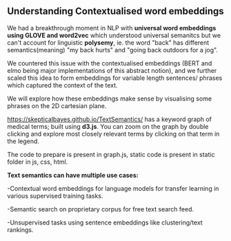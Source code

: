 ## Understanding Contextualised word embeddings

We had a breakthrough moment in NLP with **universal word embeddings using GLOVE and word2vec** which understood universal semanitcs but we can't account for linguistic **polysemy**, ie. the word "back" has different semantics(meaning) "my back hurts" and "going back outdoors for a jog".

We countered this issue with the contextualised embeddings (BERT and elmo being major implementations of this abstract notion), and we further scaled this idea to form embeddings for variable length sentences/ phrases which captured the context of the text.

We will explore how these embeddings make sense by visualising some phrases on the 2D cartesian plane.

https://skepticalbayes.github.io/TextSemantics/ has a keyword graph of medical terms; built using **d3.js**. You can zoom on the graph by
double clicking and explore most closely relevant terms by clicking on that term in the legend.

The code to prepare is present in graph.js, static code is present in static folder in js, css, html.

**Text semantics can have multiple use cases:**

-Contextual word embeddings for language models for transfer learning in various supervised training tasks.

-Semantic search on proprietary corpus for free text search feed.

-Unsupervised tasks using sentence embeddings like clustering/text rankings.